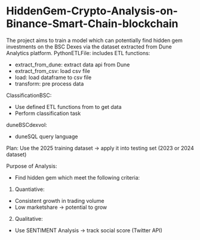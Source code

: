 # HiddenGem-Crypto-Analysis-on-Binance-Smart-Chain-blockchain
The project aims to train a model which can potentially find hidden gem investments on the BSC Dexes via the dataset extracted from Dune Analytics platform.
PythonETLFile: includes ETL functions:
- extract_from_dune: extract data api from Dune 
- extract_from_csv: load csv file
- load: load dataframe to csv file
- transform: pre process data 

ClassificationBSC:
- Use defined ETL functions from  to get data 
- Perform classification task 

duneBSCdexvol:
- duneSQL query language


Plan:
Use the 2025 training dataset -> apply it into testing set (2023 or 2024 dataset)


Purpose of Analysis:
- Find hidden gem which meet the following criteria:
1. Quantiative:
- Consistent growth in trading volume
- Low marketshare -> potential to grow 
2. Qualitative:
- Use SENTIMENT Analysis -> track social score (Twitter API)
